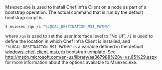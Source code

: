 Msiexec.exe is used to install Chef Infra Client on a node as part of a
bootstrap operation. The actual command that is run by the default
bootstrap script is:

``` bash
$ msiexec /qn /i "%LOCAL_DESTINATION_MSI_PATH%"
```

where `/qn` is used to set the user interface level to "No UI", `/i` is
used to define the location in which Chef Infra Client is installed, and
`"%LOCAL_DESTINATION_MSI_PATH%"` is a variable defined in the default
[windows-chef-client-msi.erb](https://github.com/chef/knife-windows/blob/master/lib/chef/knife/bootstrap/windows-chef-client-msi.erb)
bootstrap template. See
<http://msdn.microsoft.com/en-us/library/aa367988%28v=vs.85%29.aspx> for
more information about the options available to Msiexec.exe.